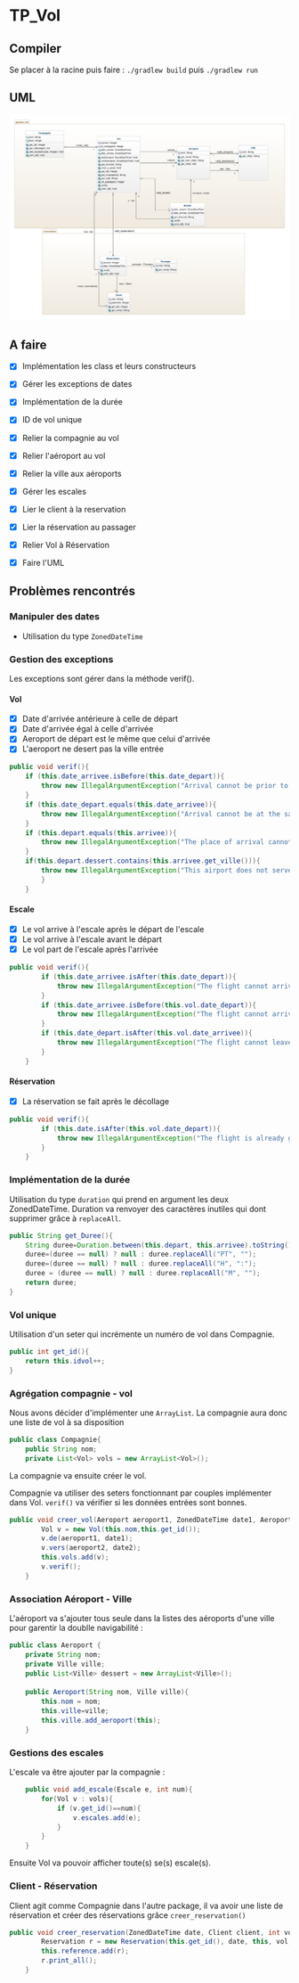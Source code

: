 # TP_Vol

## Compiler

Se placer à la racine puis faire : `./gradlew build` puis `./gradlew run` 

## UML 
![UML](UML.png)

## A faire

- [x] Implémentation les class et leurs constructeurs

- [x] Gérer les exceptions de dates 

- [x] Implémentation de la durée 

- [x] ID de vol unique 

- [x] Relier la compagnie au vol 

- [X] Relier l'aéroport au vol

- [x] Relier la ville aux aéroports 

- [x] Gérer les escales

- [x] Lier le client à la reservation 

- [x] Lier la réservation au passager 

- [x] Relier Vol à Réservation

- [x] Faire l'UML  

## Problèmes rencontrés

### Manipuler des dates

- Utilisation du type `ZonedDateTime`



### Gestion des exceptions

Les exceptions sont gérer dans la méthode verif().

#### Vol
- [X] Date d'arrivée antérieure à celle de départ
- [X] Date d'arrivée égal à celle d'arrivée
- [x] Aeroport de départ est le même que celui d'arrivée
- [x] L'aeroport ne desert pas la ville entrée

```java
public void verif(){
	if (this.date_arrivee.isBefore(this.date_depart)){
		throw new IllegalArgumentException("Arrival cannot be prior to departure");
	}
	if (this.date_depart.equals(this.date_arrivee)){
		throw new IllegalArgumentException("Arrival cannot be at the same time as departure");
	}
	if (this.depart.equals(this.arrivee)){
		throw new IllegalArgumentException("The place of arrival cannot be the same as the place of departure");
	}
	if(this.depart.dessert.contains(this.arrivee.get_ville())){
		throw new IllegalArgumentException("This airport does not serve the city entrance");
		}
	}
```
#### Escale 
- [x] Le vol arrive à l'escale après le départ de l'escale
- [x] Le vol arrive à l'escale avant le départ
- [x] Le vol part de l'escale après l'arrivée  
```java
public void verif(){
		if (this.date_arrivee.isAfter(this.date_depart)){
			throw new IllegalArgumentException("The flight cannot arrive after its departure");
		}
		if (this.date_arrivee.isBefore(this.vol.date_depart)){
			throw new IllegalArgumentException("The flight cannot arrive at the stopover before taking off");
		}
		if (this.date_depart.isAfter(this.vol.date_arrivee)){
			throw new IllegalArgumentException("The flight cannot leave the stopover after landing");
		}
	}
```
#### Réservation
- [x] La réservation se fait après le décollage 
```java 
public void verif(){
		if (this.date.isAfter(this.vol.date_depart)){
			throw new IllegalArgumentException("The flight is already gone!");
		}
	}
``` 
### Implémentation de la durée

Utilisation du type `duration` qui prend en argument les deux ZonedDateTime. 
Duration va renvoyer des caractères inutiles qui dont supprimer grâce à `replaceAll`.

```java
public String get_Duree(){ 
	String duree=Duration.between(this.depart, this.arrivee).toString();
	duree=(duree == null) ? null : duree.replaceAll("PT", "");
	duree=(duree == null) ? null : duree.replaceAll("H", ":");
	duree = (duree == null) ? null : duree.replaceAll("M", "");
	return duree;
}
```

### Vol unique 

Utilisation d'un seter qui incrémente un numéro de vol dans Compagnie. 

```java
public int get_id(){
	return this.idvol++;
}
```

### Agrégation compagnie - vol 

Nous avons décider d'implémenter une `ArrayList`.
La compagnie aura donc une liste de vol à sa disposition 
```java 
public class Compagnie{
	public String nom;
	private List<Vol> vols = new ArrayList<Vol>();
```

La compagnie va ensuite créer le vol.

Compagnie va utiliser des seters fonctionnant par couples implémenter dans Vol. `verif()` va vérifier si les données entrées sont bonnes.
```java
public void creer_vol(Aeroport aeroport1, ZonedDateTime date1, Aeroport aeroport2, ZonedDateTime date2){
		Vol v = new Vol(this.nom,this.get_id());
		v.de(aeroport1, date1);
		v.vers(aeroport2, date2);
		this.vols.add(v);
		v.verif();
	}
``` 

### Association Aéroport - Ville 
L'aéroport va s'ajouter tous seule dans la listes des aéroports d'une ville pour garentir la doublle navigabilité : 
```java
public class Aeroport {
    private String nom;
    private Ville ville;
    public List<Ville> dessert = new ArrayList<Ville>();

    public Aeroport(String nom, Ville ville){
        this.nom = nom;
        this.ville=ville;
        this.ville.add_aeroport(this);
	}
``` 

### Gestions des escales
L'escale va être ajouter par la compagnie : 
```java
	public void add_escale(Escale e, int num){
		for(Vol v : vols){
			if (v.get_id()==num){
				v.escales.add(e);
			}
		}
	}
``` 
Ensuite Vol va pouvoir afficher toute(s) se(s) escale(s). 

### Client - Réservation 
Client agit comme Compagnie dans l'autre package, il va avoir une liste de réservation et créer des réservations grâce `creer_reservation()`
```java 
public void creer_reservation(ZonedDateTime date, Client client, int vol, Passager passager){
		Reservation r = new Reservation(this.get_id(), date, this, vol, passager);
		this.reference.add(r);
		r.print_all();
	}
``` 
